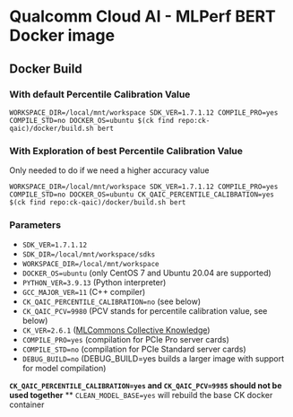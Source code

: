 # Qualcomm Cloud AI - MLPerf BERT Docker image

## Docker Build

### With default Percentile Calibration Value
```
WORKSPACE_DIR=/local/mnt/workspace SDK_VER=1.7.1.12 COMPILE_PRO=yes COMPILE_STD=no DOCKER_OS=ubuntu $(ck find repo:ck-qaic)/docker/build.sh bert
```

### With Exploration of best Percentile Calibration Value 
Only needed to do if we need a higher accuracy value

```
WORKSPACE_DIR=/local/mnt/workspace SDK_VER=1.7.1.12 COMPILE_PRO=yes COMPILE_STD=no DOCKER_OS=ubuntu CK_QAIC_PERCENTILE_CALIBRATION=yes $(ck find repo:ck-qaic)/docker/build.sh bert
```


### Parameters

- `SDK_VER=1.7.1.12`
- `SDK_DIR=/local/mnt/workspace/sdks`
- `WORKSPACE_DIR=/local/mnt/workspace`
- `DOCKER_OS=ubuntu` (only CentOS 7 and Ubuntu 20.04 are supported)
- `PYTHON_VER=3.9.13` (Python interpreter)
- `GCC_MAJOR_VER=11` (C++ compiler)
- `CK_QAIC_PERCENTILE_CALIBRATION=no` (see below)
- `CK_QAIC_PCV=9980` (PCV stands for percentile calibration value, see below)
- `CK_VER=2.6.1` ([MLCommons Collective Knowledge](https://github.com/mlcommons/ck))
- `COMPILE_PRO=yes` (compilation for PCIe Pro server cards)
- `COMPILE_STD=no`  (compilation for PCIe Standard server cards) 
- `DEBUG_BUILD=no` (DEBUG_BUILD=yes builds a larger image with support for model compilation)

**`CK_QAIC_PERCENTILE_CALIBRATION=yes` and `CK_QAIC_PCV=9985` should not be used together**
** `CLEAN_MODEL_BASE=yes` will rebuild the base CK docker container


